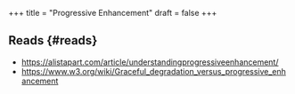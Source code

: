 +++
title = "Progressive Enhancement"
draft = false
+++

## Reads {#reads}

-   <https://alistapart.com/article/understandingprogressiveenhancement/>
-   <https://www.w3.org/wiki/Graceful_degradation_versus_progressive_enhancement>
